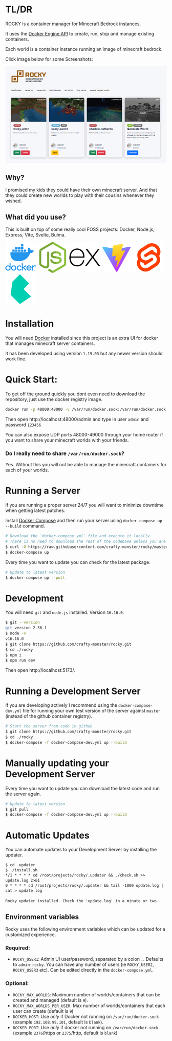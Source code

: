 # TL/DR

ROCKY is a container manager for Minecraft Bedrock instances.

It uses the [Docker Engine API](https://docs.docker.com/engine/api/v1.38/) to create, run, stop and manage existing containers.

Each world is a container instance running an image of minecraft bedrock.

Click image below for some Screenshots:

[![branding/thumbnail.png](branding/thumbnail.png)](https://github.com/crafty-monster/rocky/wiki/Screenshots)

## Why?

I promised my kids they could have their own minecraft server. And that they could create new worlds to play with their cousins whenever they wished.

##  What did you use?

This is built on top of some really cool FOSS projects: Docker, Node.js, Express, Vite, Svelte, Bulma.

![docker](branding/vendor/logo.docker.png)
![node.js](branding/vendor/logo.nodejs.png)
![express.js](branding/vendor/logo.express.png)
![vite.js](branding/vendor/logo.vite.png)
![svelte](branding/vendor/logo.svelte.png)
![bulma](branding/vendor/logo.bulma.png)

# Installation

You will need [Docker](https://docs.docker.com/get-docker/) installed since this project is an extra UI for docker that manages minecraft server containers.

It has been developed using version `1.19.03` but any newer version should work fine.

# Quick Start:

To get off the ground quickly you dont even need to download the repository, just use the docker registry image.

```sh
docker run -p 48000:48000 -v /var/run/docker.sock:/var/run/docker.sock -e ROCKY_USER1=admin:123456 ghcr.io/crafty-monster/rocky
```

Then open http://localhost:48000/admin and type in user `admin` and password `123456`

You can also expose UDP ports 48000-49000 through your home router if you want to share your minecraft worlds with your friends.

### Do I really need to share `/var/run/docker.sock`?

Yes. Without this you will not be able to manage the minecraft containers for each of your worlds.

# Running a Server

If you are running a proper server 24/7 you will want to minimize downtime when getting latest patches. 

Install [Docker Compose](https://docs.docker.com/compose/install/) and then run your server using `docker-compose up --build` command.

```sh
# Download the `docker-compose.yml` file and execute it locally.
# There is no need to download the rest of the codebase unless you are developing.
$ curl -O https://raw.githubusercontent.com/crafty-monster/rocky/master/docker-compose.yml
$ docker-compose up
```

Every time you want to update you can check for the latest package.

```sh
# Update to latest version
$ docker-compose up --pull
```

# Development

You will need `git` and `node.js` installed. Version `16.16.0`.

```sh
$ git --version
git version 2.36.1
$ node -v
v16.16.0
$ git clone https://github.com/crafty-monster/rocky.git
$ cd ./rocky
$ npm i
$ npm run dev
```

Then open http://localhost:5173/.

# Running a Development Server

If you are developing actively I recommend using the `docker-compose-dev.yml` file for running your own test version of the server against `master` (instead of the github container registry).

```sh
# Start the server from code in github
$ git clone https://github.com/crafty-monster/rocky.git
$ cd ./rocky
$ docker-compose -f docker-compose-dev.yml up --build
```

# Manually updating your Development Server 

Every time you want to update you can download the latest code and run the server again.

```sh
# Update to latest version
$ git pull
$ docker-compose -f docker-compose-dev.yml up --build
```

# Automatic Updates

You can automate updates to your Development Server by installing the updater. 

```
$ cd .updater
$ ./install.sh
*/1 * * * * cd /root/projects/rocky/.updater && ./check.sh >> update.log 2>&1
0 * * * * cd /root/projects/rocky/.updater && tail -1000 update.log | cat > update.log

Rocky updater installed. Check the 'update.log' in a minute or two.
```

## Environment variables

Rocky uses the following environment variables which can be updated for a customized experience.

### Required:

- `ROCKY_USER1`: Admin UI user/password, separated by a colon `:`. Defaults to `admin:rocky`. You can have any number of users (ie `ROCKY_USER2`, `ROCKY_USER3` etc). Can be edited directly in the `docker-compose.yml`.

### Optional:

- `ROCKY_MAX_WORLDS`: Maximum number of worlds/containers that can be created and managed (default is `9`).
- `ROCKY_MAX_WORLDS_PER_USER`: Max number of worlds/containers that each user can create (default is `9`)
- `DOCKER_HOST`: Use *only* if Docker not running on `/var/run/docker.sock` (example `192.168.99.101`, default is `blank`).
- `DOCKER_PORT`: Use *only* if docker not running on `/var/run/docker.sock` (example `2376`/https or `2375`/http, default is `blank`)

